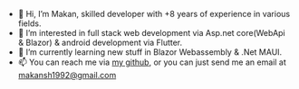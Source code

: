 - 👋 Hi, I’m Makan, skilled developer with +8 years of experience in various fields.
- 👀 I’m interested in full stack web development via Asp.net core(WebApi & Blazor) & android development via Flutter.
- 🌱 I’m currently learning new stuff in Blazor Webassembly & .Net MAUI.
- 📫 You can reach me via <a href="https://github.com/MakanShabani">my github</a>, or you can just send me an email at makansh1992@gmail.com

